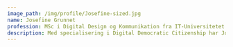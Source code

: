 ```yaml
---
image_path: /img/profile/Josefine-sized.jpg
name: Josefine Grunnet
profession: MSc i Digital Design og Kommunikation fra IT-Universitetet
description: Med specialisering i Digital Democratic Citizenship har Josefine fokuseret sin interesse omkring de sociale udfordringer af digitaliseringen, samt spændingsfeltet mellem menneskelig udvikling og teknologi.
---
```

